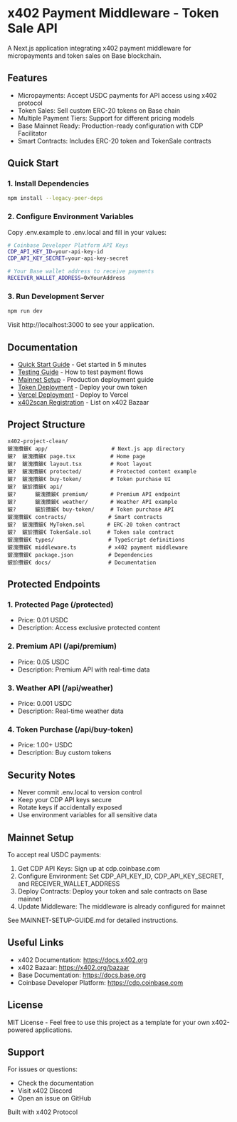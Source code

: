 ﻿# x402 Payment Middleware - Token Sale API

A Next.js application integrating x402 payment middleware for micropayments and token sales on Base blockchain.

## Features

- Micropayments: Accept USDC payments for API access using x402 protocol
- Token Sales: Sell custom ERC-20 tokens on Base chain
- Multiple Payment Tiers: Support for different pricing models
- Base Mainnet Ready: Production-ready configuration with CDP Facilitator
- Smart Contracts: Includes ERC-20 token and TokenSale contracts

## Quick Start

### 1. Install Dependencies

```bash
npm install --legacy-peer-deps
```

### 2. Configure Environment Variables

Copy .env.example to .env.local and fill in your values:

```bash
# Coinbase Developer Platform API Keys
CDP_API_KEY_ID=your-api-key-id
CDP_API_KEY_SECRET=your-api-key-secret

# Your Base wallet address to receive payments
RECEIVER_WALLET_ADDRESS=0xYourAddress
```

### 3. Run Development Server

```bash
npm run dev
```

Visit http://localhost:3000 to see your application.

## Documentation

- [Quick Start Guide](docs/QUICKSTART.md) - Get started in 5 minutes
- [Testing Guide](docs/TESTING-GUIDE.md) - How to test payment flows
- [Mainnet Setup](docs/MAINNET-SETUP-GUIDE.md) - Production deployment guide
- [Token Deployment](docs/DEPLOY-TOKEN-GUIDE.md) - Deploy your own token
- [Vercel Deployment](docs/VERCEL-DEPLOYMENT-GUIDE.md) - Deploy to Vercel
- [x402scan Registration](docs/X402SCAN-REGISTRATION-GUIDE.md) - List on x402 Bazaar

## Project Structure

```
x402-project-clean/
鈹溾攢鈹€ app/                    # Next.js app directory
鈹?  鈹溾攢鈹€ page.tsx           # Home page
鈹?  鈹溾攢鈹€ layout.tsx         # Root layout
鈹?  鈹溾攢鈹€ protected/         # Protected content example
鈹?  鈹溾攢鈹€ buy-token/         # Token purchase UI
鈹?  鈹斺攢鈹€ api/
鈹?      鈹溾攢鈹€ premium/       # Premium API endpoint
鈹?      鈹溾攢鈹€ weather/       # Weather API example
鈹?      鈹斺攢鈹€ buy-token/     # Token purchase API
鈹溾攢鈹€ contracts/             # Smart contracts
鈹?  鈹溾攢鈹€ MyToken.sol       # ERC-20 token contract
鈹?  鈹斺攢鈹€ TokenSale.sol     # Token sale contract
鈹溾攢鈹€ types/                 # TypeScript definitions
鈹溾攢鈹€ middleware.ts          # x402 payment middleware
鈹溾攢鈹€ package.json           # Dependencies
鈹斺攢鈹€ docs/                  # Documentation
```

## Protected Endpoints

### 1. Protected Page (/protected)
- Price: 0.01 USDC
- Description: Access exclusive protected content

### 2. Premium API (/api/premium)
- Price: 0.05 USDC
- Description: Premium API with real-time data

### 3. Weather API (/api/weather)
- Price: 0.001 USDC
- Description: Real-time weather data

### 4. Token Purchase (/api/buy-token)
- Price: 1.00+ USDC
- Description: Buy custom tokens

## Security Notes

- Never commit .env.local to version control
- Keep your CDP API keys secure
- Rotate keys if accidentally exposed
- Use environment variables for all sensitive data

## Mainnet Setup

To accept real USDC payments:

1. Get CDP API Keys: Sign up at cdp.coinbase.com
2. Configure Environment: Set CDP_API_KEY_ID, CDP_API_KEY_SECRET, and RECEIVER_WALLET_ADDRESS
3. Deploy Contracts: Deploy your token and sale contracts on Base mainnet
4. Update Middleware: The middleware is already configured for mainnet

See MAINNET-SETUP-GUIDE.md for detailed instructions.

## Useful Links

- x402 Documentation: https://docs.x402.org
- x402 Bazaar: https://x402.org/bazaar
- Base Documentation: https://docs.base.org
- Coinbase Developer Platform: https://cdp.coinbase.com

## License

MIT License - Feel free to use this project as a template for your own x402-powered applications.

## Support

For issues or questions:
- Check the documentation
- Visit x402 Discord
- Open an issue on GitHub

Built with x402 Protocol
